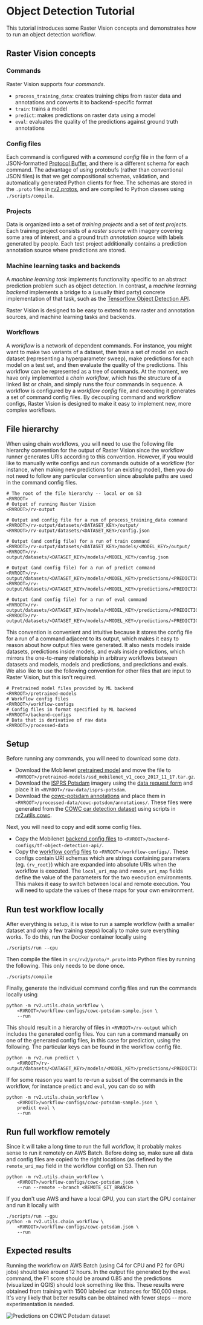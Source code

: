 # Object Detection Tutorial

This tutorial introduces some Raster Vision concepts and demonstrates how to run an object detection workflow.

## Raster Vision concepts

### Commands

Raster Vision supports four *commands*.
* `process_training_data`: creates training chips from raster data and annotations and converts it to backend-specific format
* `train`: trains a model
* `predict`: makes predictions on raster data using a model
* `eval`: evaluates the quality of the predictions against ground truth annotations

### Config files
Each command is configured with a *command config* file in the form of a JSON-formatted [Protocol Buffer](https://developers.google.com/protocol-buffers/docs/pythontutorial), and there is a different schema for each command. The advantage of using protobufs (rather than conventional JSON files) is that we get compositional schemas, validation, and automatically generated Python clients for free. The schemas are stored in the `.proto` files in [rv2.protos](../src/rv2/protos), and are compiled to Python classes using `./scripts/compile`.

### Projects

Data is organized into a set of *training projects* and a set of *test projects*. Each training project consists of a *raster source* with imagery covering some area of interest, and a ground truth *annotation source* with labels generated by people. Each test project additionally contains a prediction annotation source where predictions are stored.

### Machine learning tasks and backends

A *machine learning task* implements functionality specific to an abstract prediction problem such as object detection. In contrast, a *machine learning backend* implements a bridge to a (usually third party) concrete implementation of that task, such as the [Tensorflow Object Detection API](https://github.com/tensorflow/models/tree/master/research/object_detection).

Raster Vision is designed to be easy to extend to new raster and annotation sources, and machine learning tasks and backends.

### Workflows

A *workflow* is a network of dependent commands. For instance, you might want to make two variants of a dataset, then train a set of model on each dataset (representing a hyperparameter sweep), make predictions for each model on a test set, and then evaluate the quality of the predictions. This workflow can be represented as a tree of commands. At the moment, we have only implemented a *chain workflow*, which has the structure of a linked list or chain, and simply runs the four commands in sequence. A workflow is configured by a *workflow config* file, and executing it generates a set of command config files. By decoupling command and workflow configs, Raster Vision is designed to make it easy to implement new, more complex workflows.

## File hierarchy

When using chain workflows, you will need to use the following file hierarchy convention for the output of Raster Vision since the workflow runner generates URIs according to this convention. However, if you would like to manually write configs and run commands outside of a workflow (for instance, when making new predictions for an existing model), then you do not need to follow any particular convention since absolute paths are used in the command config files.

```
# The root of the file hierarchy -- local or on S3
<RVROOT>
# Output of running Raster Vision
<RVROOT>/rv-output

# Output and config file for a run of process_training_data command
<RVROOT>/rv-output/datasets/<DATASET_KEY>/output/
<RVROOT>/rv-output/datasets/<DATASET_KEY>/config.json

# Output (and config file) for a run of train command
<RVROOT>/rv-output/datasets/<DATASET_KEY>/models/<MODEL_KEY>/output/
<RVROOT>/rv-output/datasets/<DATASET_KEY>/models/<MODEL_KEY>/config.json

# Output (and config file) for a run of predict command
<RVROOT>/rv-output/datasets/<DATASET_KEY>/models/<MODEL_KEY>/predictions/<PREDICTION_KEY>/output/
<RVROOT>/rv-output/datasets/<DATASET_KEY>/models/<MODEL_KEY>/predictions/<PREDICTION_KEY>/config.json

# Output (and config file) for a run of eval command
<RVROOT>/rv-output/datasets/<DATASET_KEY>/models/<MODEL_KEY>/predictions/<PREDICTION_KEY>/evals/<EVAL_KEY>/output/
<RVROOT>/rv-output/datasets/<DATASET_KEY>/models/<MODEL_KEY>/predictions/<PREDICTION_KEY>/evals/<EVAL_KEY>/config.json
```

This convention is convenient and intuitive because it stores the config file for a run of a command adjacent to its output, which makes it easy to reason about how output files were generated. It also nests models inside datasets, predictions inside models, and evals inside predictions, which mirrors the one-to-many relationship in arbitrary workflows between datasets and models, models and predictions, and predictions and evals. We also like to use the following convention for other files that are input to Raster Vision, but this isn't required.

```
# Pretrained model files provided by ML backend
<RVROOT>/pretrained-models
# Workflow config files
<RVROOT>/workflow-configs
# Config files in format specified by ML backend
<RVROOT>/backend-configs
# Data that is derivative of raw data
<RVROOT>/processed-data
```

## Setup

Before running any commands, you will need to download some data.
* Download the Mobilenet [pretrained model](http://download.tensorflow.org/models/object_detection/ssd_mobilenet_v1_coco_2017_11_17.tar.gz) and move the file to `<RVROOT>/pretrained-models/ssd_mobilenet_v1_coco_2017_11_17.tar.gz`.
* Download the [ISPRS Potsdam](http://www2.isprs.org/commissions/comm3/wg4/2d-sem-label-potsdam.html) imagery using the [data request form](http://www2.isprs.org/commissions/comm3/wg4/data-request-form2.html) and place it in `<RVROOT>/raw-data/isprs-potsdam`.
* Download the [cowc-potsdam annotations](data/cowc-potsdam-annotations.zip) and place them in `<RVROOT>/processed-data/cowc-potsdom/annotations/`. These files were generated from the [COWC car detection dataset](https://gdo152.llnl.gov/cowc/) using scripts in [rv2.utils.cowc](../src/rv2/utils/cowc/).

Next, you will need to copy and edit some config files.
* Copy the Mobilenet [backend config files](../src/rv2/samples/backend-configs/tf-object-detection-api/) to `<RVROOT>/backend-configs/tf-object-detection-api/`.
* Copy the [workflow config files](../src/rv2/samples/workflow-configs/) to `<RVROOT>/workflow-configs/`. These configs contain URI schemas which are strings containing parameters (eg. `{rv_root}`) which are expanded into absolute URIs when the workflow is executed. The `local_uri_map` and `remote_uri_map` fields define the value of the parameters for the two execution environments. This makes it easy to switch between local and remote execution. You will need to update the values of these maps for your own environment.

## Run test workflow locally

After everything is setup, it is wise to run a sample workflow (with a smaller dataset and only a few training steps) locally to make sure everything works. To do this, run the Docker container locally using
```
./scripts/run --cpu
```
Then compile the files in `src/rv2/proto/*.proto` into Python files by running the following. This only needs to be done once.
```
./scripts/compile
```
Finally, generate the individual command config files and run the commands locally using
```
python -m rv2.utils.chain_workflow \
    <RVROOT>/workflow-configs/cowc-potsdam-sample.json \
    --run
```
This should result in a hierarchy of files in `<RVROOT>/rv-output` which includes the generated config files. You can run a command manually on one of the generated config files, in this case for prediction, using the following. The particular keys can be found in the workflow config file.
```
python -m rv2.run predict \    
    <RVROOT>/rv-output/datasets/<DATASET_KEY>/models/<MODEL_KEY>/predictions/<PREDICTION_KEY>/config.json
```

If for some reason you want to re-run a subset of the commands in the workflow, for instance `predict` and `eval`, you can do so with
```
python -m rv2.utils.chain_workflow \
    <RVROOT>/workflow-configs/cowc-potsdam-sample.json \
    predict eval \
    --run
```

## Run full workflow remotely

Since it will take a long time to run the full workflow, it probably makes sense to run it remotely on AWS Batch. Before doing so, make sure all data and config files are copied to the right locations (as defined by the `remote_uri_map` field in the workflow config) on S3. Then run
```
python -m rv2.utils.chain_workflow \
    <RVROOT>/workflow-configs/cowc-potsdam.json \
    --run --remote --branch <REMOTE_GIT_BRANCH>
```

If you don't use AWS and have a local GPU, you can start the GPU container and run it locally with
```
./scripts/run --gpu
python -m rv2.utils.chain_workflow \
    <RVROOT>/workflow-configs/cowc-potsdam.json \
    --run
```

## Expected results

Running the workflow on AWS Batch (using C4 for CPU and P2 for GPU jobs) should take around 12 hours. In the output file generated by the `eval` command, the F1 score should be around 0.85 and the predictions (visualized in QGIS) should look something like this. These results were obtained from training with 1500 labeled car instances for 150,000 steps. It's very likely that better results can be obtained with fewer steps -- more experimentation is needed.

![Predictions on COWC Potsdam dataset](img/cowc-potsdam-predictions.png)
